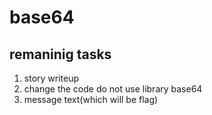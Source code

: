 # base64
## remaninig tasks 
1. story writeup
2. change the code do not use library base64 
3. message text(which will be flag)
